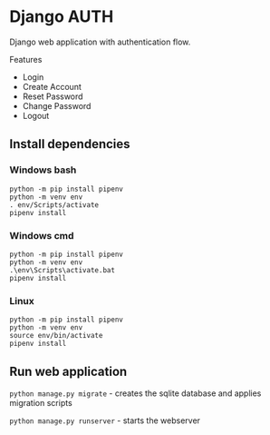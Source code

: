 # Django AUTH

Django web application with authentication flow.

Features 
 * Login
 * Create Account
 * Reset Password
 * Change Password
 * Logout


## Install dependencies

### Windows bash

```
python -m pip install pipenv
python -m venv env
. env/Scripts/activate
pipenv install
```

### Windows cmd

```
python -m pip install pipenv
python -m venv env
.\env\Scripts\activate.bat
pipenv install
```

### Linux

```
python -m pip install pipenv
python -m venv env
source env/bin/activate
pipenv install
```

## Run web application

`python manage.py migrate`  - creates the sqlite database and applies migration scripts

`python manage.py runserver` - starts the webserver 

